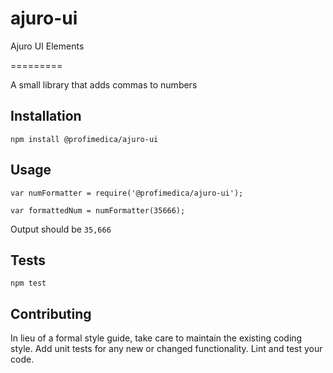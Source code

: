 # ajuro-ui
Ajuro UI Elements

=========

A small library that adds commas to numbers

## Installation

  `npm install @profimedica/ajuro-ui`

## Usage

    var numFormatter = require('@profimedica/ajuro-ui');

    var formattedNum = numFormatter(35666);
  
  
  Output should be `35,666`


## Tests

  `npm test`

## Contributing

In lieu of a formal style guide, take care to maintain the existing coding style. Add unit tests for any new or changed functionality. Lint and test your code.
